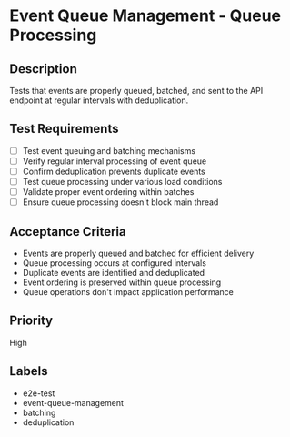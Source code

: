 # Event Queue Management - Queue Processing

## Description
Tests that events are properly queued, batched, and sent to the API endpoint at regular intervals with deduplication.

## Test Requirements
- [ ] Test event queuing and batching mechanisms
- [ ] Verify regular interval processing of event queue
- [ ] Confirm deduplication prevents duplicate events
- [ ] Test queue processing under various load conditions
- [ ] Validate proper event ordering within batches
- [ ] Ensure queue processing doesn't block main thread

## Acceptance Criteria
- Events are properly queued and batched for efficient delivery
- Queue processing occurs at configured intervals
- Duplicate events are identified and deduplicated
- Event ordering is preserved within queue processing
- Queue operations don't impact application performance

## Priority
High

## Labels
- e2e-test
- event-queue-management
- batching
- deduplication